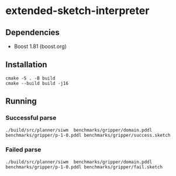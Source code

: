 # extended-sketch-interpreter

## Dependencies

- Boost 1.81 (boost.org)

## Installation

```console
cmake -S . -B build
cmake --build build -j16
```

## Running

### Successful parse

```console
./build/src/planner/siwm  benchmarks/gripper/domain.pddl benchmarks/gripper/p-1-0.pddl benchmarks/gripper/success.sketch
```

### Failed parse

```console
./build/src/planner/siwm  benchmarks/gripper/domain.pddl benchmarks/gripper/p-1-0.pddl benchmarks/gripper/fail.sketch
```
